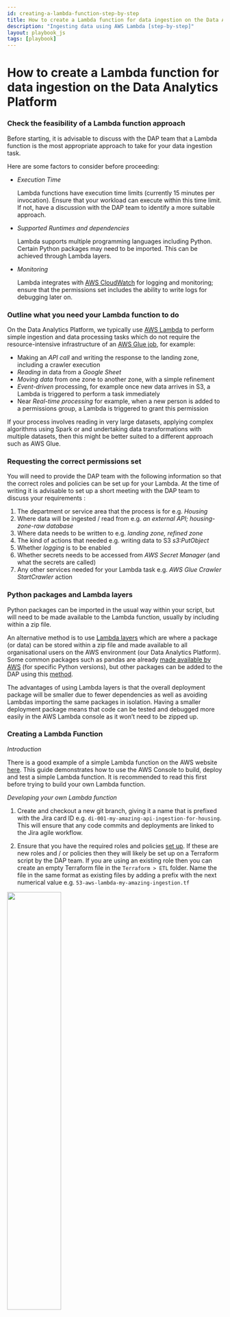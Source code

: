 ```yaml
---
id: creating-a-lambda-function-step-by-step
title: How to create a Lambda function for data ingestion on the Data Analytics Platform
description: "Ingesting data using AWS Lambda [step-by-step]"
layout: playbook_js
tags: [playbook]
---
```


# How to create a Lambda function for data ingestion on the Data Analytics Platform

### Check the feasibility of a Lambda function approach

Before starting, it is advisable to discuss with the DAP team that a Lambda function is the most appropriate approach to take for your data ingestion task.

Here are some factors to consider before proceeding:

* _Execution Time_

    Lambda functions have execution time limits (currently 15 minutes per invocation). Ensure that your workload can execute within this time limit. If not, have a discussion with the DAP team to identify a more suitable approach.


* _Supported Runtimes and dependencies_

    Lambda supports multiple programming languages including Python. Certain Python packages may need to be imported. This can be achieved through Lambda layers.


* _Monitoring_
    
    Lambda integrates with [AWS CloudWatch](https://docs.aws.amazon.com/lambda/latest/dg/monitoring-cloudwatchlogs.html) for logging and monitoring; ensure that the permissions set includes the ability to write logs for debugging later on.

### Outline what you need your Lambda function to do

On the Data Analytics Platform, we typically use [AWS Lambda](https://docs.aws.amazon.com/lambda/latest/dg/welcome.html) to perform simple ingestion and data processing tasks which do not require the resource-intensive infrastructure of an [AWS Glue job](https://docs.aws.amazon.com/glue/latest/dg/what-is-glue.html), for example:

* Making an _API call_ and writing the response to the landing zone, including a crawler execution
* _Reading_ in data from a _Google Sheet_
* _Moving data_ from one zone to another zone, with a simple refinement
* _Event-driven_ processing, for example once new data arrives in S3, a Lambda is triggered to perform a task immediately
* Near _Real-time processing_ for example, when a new person is added to a permissions group, a Lambda is triggered to grant this permission

If your process involves reading in very large datasets, applying complex algorithms using Spark or and undertaking data transformations with multiple datasets, then this might be better suited to a different approach such as AWS Glue. 

### Requesting the correct permissions set

You will need to provide the DAP team with the following information so that the correct roles and policies can be set up for your Lambda. At the time of writing it is advisable to set up a short meeting with the DAP team to discuss your requirements : 

1. The department or service area that the process is for e.g. _Housing_
2. Where data will be ingested / read from e.g. _an external API; housing-zone-raw database_
3. Where data needs to be written to e.g. _landing zone, refined zone_
4. The kind of actions that needed e.g. writing data to S3 _s3:PutObject_
5. Whether _logging_ is to be enabled
6. Whether secrets needs to be accessed from _AWS Secret Manager_ (and what the secrets are called)
7. Any other services needed for your Lambda task e.g. _AWS Glue Crawler_ _StartCrawler_ action

### Python packages and Lambda layers

Python packages can be imported in the usual way within your script, but will need to be made available to the Lambda function, usually by including within a zip file.

An alternative method is to use [Lambda layers](https://docs.aws.amazon.com/lambda/latest/dg/chapter-layers.html) which are where a package (or data) can be stored within a zip file and made available to all organisational users on the AWS environment (our Data Analytics Platform). Some common packages such as pandas are already [made available by AWS](https://aws-sdk-pandas.readthedocs.io/en/stable/layers.html) (for specific Python versions), but other packages can be added to the DAP using this [method](https://docs.google.com/document/d/17d9YiCmZRYb2eH2ATkMcPBm97IajdkP9ieY8XtzSxyQ/edit#heading=h.zao8k5xrsbng).

The advantages of using Lambda layers is that the overall deployment package will be smaller due to fewer dependencies as well as avoiding Lambdas importing the same packages in isolation. Having a smaller deployment package means that code can be tested and debugged more easily in the AWS Lambda console as it won’t need to be zipped up.

### Creating a Lambda Function

_Introduction_

There is a good example of a simple Lambda function on the AWS website [here](https://docs.aws.amazon.com/lambda/latest/dg/getting-started.html). This guide demonstrates how to use the AWS Console to build, deploy and test a simple Lambda function. It is recommended to read this first before trying to build your own Lambda function.

_Developing your own Lambda function_

1. Create and checkout a new git branch, giving it a name that is prefixed with the Jira card ID e.g. `di-001-my-amazing-api-ingestion-for-housing`. This will ensure that any code commits and deployments are linked to the Jira agile workflow.


2. Ensure that you have the required roles and policies [set up](#requesting-the-correct-permissions-set). If these are new roles and / or policies then they will likely be set up on a Terraform script by the DAP team. If you are using an existing role then you can create an empty Terraform file in the `Terraform > ETL` folder. Name the file in the same format as existing files by adding a prefix with the next numerical value e.g. `53-aws-lambda-my-amazing-ingestion.tf`

<img height="50%" src="https://github.com/LBHackney-IT/Data-Platform-Playbook/blob/02419d20a9f8d213f9399f519137b8754f9c829c/docs/playbook/images/new-terraform-file.png"/>

3. Once you are ready to start developing your Lambda function you will need to navigate to the `lambdas folder` in your [local environment](https://playbook.hackney.gov.uk/Data-Platform-Playbook/playbook/getting-set-up/local-pyspark-environment). 


4. Create a new folder and give it a name that describes what it is doing e.g. `my-amazing-api-ingestion-for-housing`

<img height="50%" src="https://github.com/LBHackney-IT/Data-Platform-Playbook/blob/02419d20a9f8d213f9399f519137b8754f9c829c/docs/playbook/images/new-lambda-folder.png"/>


5. Create a new empty Python file called `main.py`.

Below is an adapted [example](https://github.com/LBHackney-IT/Data-Platform/blob/main/lambdas/govnotify_api_ingestion_repairs/main.py) from the Data Platform GitHub repository. The script includes some commonly used functions that perform certain actions such as getting a secret from _AWS Secrets Manager_, _adding date partitions_ to a file path and _uploading a JSON string to an S3 bucket_.
 
Using this as a template, replace the script with your package imports, functions and code. Your main code needs to sit within the `lambda_handler(event, context)` function which is what the Lambda job will look for when it is deployed.

The environment variables will be fully configured within the Terraform script that is created later on. For now, add the environment variables needed.

```
from datetime import datetime
import json
import logging
from os import getenv

import boto3
from botocore.exceptions import ClientError
from notifications_python_client.notifications import NotificationsAPIClient

# Set up logging to track key stages of the Lambda job
logging.basicConfig(level=logging.INFO)
logger = logging.getLogger(__name__)

# custom functions (add any custom functions here)
def get_api_secret(api_secret_name, region_name):
    session = boto3.session.Session()
    client = session.client(service_name="secretsmanager", region_name=region_name)
    try:
        get_secret_value_response = client.get_secret_value(SecretId=api_secret_name)
    except ClientError as e:
        raise e
    return get_secret_value_response["SecretString"]

def upload_to_s3(s3_bucket_name, s3_client, file_content, file_name):
    try:
        s3_client.put_object(Bucket=s3_bucket_name, Key=file_name, Body=file_content)
        logger.info(f"Uploaded {file_name} to S3")
    except Exception as e:
        logger.error(f"Error uploading {file_name} to S3: {str(e)}")

def prepare_json(response):
    return json.dumps(response).encode('utf-8')

def add_date_partition_key_to_s3_prefix(s3_prefix):
    t = datetime.today()
    partition_key = f"import_year={t.strftime('%Y')}/import_month={t.strftime('%m')}/import_day={t.strftime('%d')}/import_date={t.strftime('%Y%m%d')}/"
    return f"{s3_prefix}{partition_key}"

# main lambda_handler function (main script goes here)
def lambda_handler(event, context):
    logger.info(f"Set up S3 client...")

    # setting up clients needed for the task
    s3_client = boto3.client('s3')
    glue_client = boto3.client('glue')
    
    # environment variables
    api_secret_name = getenv("API_SECRET_NAME")
    region_name = getenv("AWS_REGION")
    output_s3_bucket = getenv("TARGET_S3_BUCKET")
    output_folder = getenv("TARGET_S3_FOLDER")
    crawler = getenv("CRAWLER_NAME")
    
    # main script
    api_secret_string = get_api_secret(api_secret_name, region_name)
    api_secret_json = json.loads(api_secret_string)
    api_key = api_secret_json.get("api_key_live")
    client = NotificationsAPIClient(api_key)

    response = client.get_all_notifications(include_jobs=True)
    output_folder_json = add_date_partition_key_to_s3_prefix(f'{output_folder}notifications/json/')
    json_str = prepare_json(response=response)
    
    # upload the json string to S3
    upload_to_s3(output_s3_bucket, s3_client, json_str, f'{output_folder_json}notifications.json')
    
    # crawl all the parquet data in S3
    glue_client.start_crawler(Name=f'{crawler}')

if __name__ == "__main__":
    lambda_handler("event", "lambda_context")
    
   ```

6. Adding resources to the Terraform script

At the very beginning of your Terraform script (this is the script we created in _step 2, 53-aws-lambda-my-amazing-ingestion.tf_) ensure that the following block has been included. This will ensure that the Lambda is initially only deployed to pre-prod.



```
locals {
 amazing_api_ingestion_resource_count = local.is_live_environment && !local.is_production_environment ? 1 : 0
}
```


After the policy blocks within the Terraform script, add a [module block](https://github.com/LBHackney-IT/Data-Platform/tree/main/terraform/modules/aws-lambda) for the main Lambda resource (which has been custom developed on the DAP). as well other resource blocks such as for an [EventBridge target](https://registry.terraform.io/providers/hashicorp/aws/latest/docs/resources/cloudwatch_event_target) or an [AWS Glue Crawler](https://registry.terraform.io/providers/hashicorp/aws/latest/docs/resources/glue_crawler).

Within the layers list within the module block, any AWS supplied or custom Lambda layers can be added (see image below). A full example can be seen [here](https://github.com/LBHackney-IT/Data-Platform/blob/main/terraform/etl/48-lambda-gov-notify-ingestion.tf).

```
module "gov-notify-ingestion-housing-repairs" {
 count                          = local.create_govnotify_resource_count
 source                         = "../modules/aws-lambda"
 tags                           = module.tags.values
 lambda_name                    = "govnotify_api_ingestion_repairs"
 lambda_role_arn                = aws_iam_role.housing_gov_notify_ingestion[0].arn
 identifier_prefix              = local.short_identifier_prefix
 handler                        = "main.lambda_handler"
 lambda_artefact_storage_bucket = module.lambda_artefact_storage_data_source.bucket_id
 s3_key                         = "govnotify_api_ingestion_repairs.zip"
 lambda_source_dir              = "../../lambdas/govnotify_api_ingestion_repairs"
 lambda_output_path             = "../../lambdas/govnotify_api_ingestion_repairs.zip"
 runtime                        = "python3.9"
 environment_variables          = {

   API_SECRET_NAME  = "housing/gov-notify_live_api_key"
   TARGET_S3_BUCKET = module.landing_zone_data_source.bucket_id
   TARGET_S3_FOLDER = "housing/govnotify/damp_and_mould/"
   CRAWLER_NAME     = "${local.short_identifier_prefix}GovNotify Housing Repairs Landing Zone"
 }
 layers = [
   "arn:aws:lambda:eu-west-2:336392948345:layer:AWSSDKPandas-Python39:13",
   "arn:aws:lambda:eu-west-2:${data.aws_caller_identity.data_platform.account_id}:layer:notifications-python-client-9-0-0-layer:1",
   "arn:aws:lambda:eu-west-2:${data.aws_caller_identity.data_platform.account_id}:layer:urllib3-1-26-18-layer:1"
 ]
}
```

7. Deploying and testing

Stage, commit and push your new files to the repository. Check the results of the standard tests in the GitHub repository. 

8. Final deployment 

Once you are satisfied that your Lambda is working as intended, change the locals block in your existing Terraform script (53-aws-lambda-my-amazing-ingestion.tf) to the following, which will deploy to both pre-prod and production environments. 

```
locals {
 amazing_api_ingestion_resource_count = local.is_live_environment ? 1 : 0
}
```


Ensure that any secrets used are available in the production environment AWS Secrets Manager.

Well done, you have successfully created a Lambda job! :tada:






